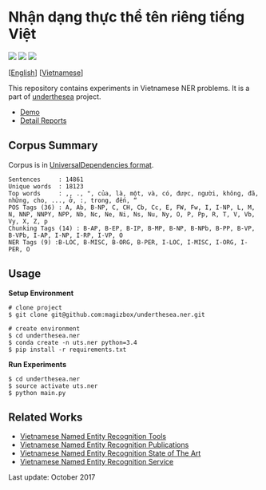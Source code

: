 # Nhận dạng thực thể tên riêng tiếng Việt

![](https://img.shields.io/badge/version-1.1.6-blue.svg) ![](https://img.shields.io/badge/build-passing-brightgreen.svg) ![](https://img.shields.io/badge/F1-88.6%25-red.svg)

[[English](README.md)] [[Vietnamese](README.vi.md)]

This repository contains experiments in Vietnamese NER problems. It is a part of [underthesea](https://github.com/magizbox/underthesea) project.

* [Demo](http://magizbox.com:9386)
* [Detail Reports](https://docs.google.com/spreadsheets/d/1OTd_bktaGpnLSy2I8GiFT2xhElRPymoDjPvqt4cAmc0/edit?usp=sharing)

## Corpus Summary

Corpus is in [UniversalDependencies format](https://github.com/UniversalDependencies/UD_Vietnamese).

```
Sentences     : 14861
Unique words  : 18123
Top words     : ,, ., ", của, là, một, và, có, được, người, không, đã, những, cho, ..., ở, :, trong, đến, “
POS Tags (36) : A, Ab, B-NP, C, CH, Cb, Cc, E, FW, Fw, I, I-NP, L, M, N, NNP, NNPY, NPP, Nb, Nc, Ne, Ni, Ns, Nu, Ny, O, P, Pp, R, T, V, Vb, Vy, X, Z, p
Chunking Tags (14) : B-AP, B-EP, B-IP, B-MP, B-NP, B-NPb, B-PP, B-VP, B-VPb, I-AP, I-NP, I-RP, I-VP, O
NER Tags (9) :B-LOC, B-MISC, B-ORG, B-PER, I-LOC, I-MISC, I-ORG, I-PER, O
```

## Usage

**Setup Environment**

```
# clone project
$ git clone git@github.com:magizbox/underthesea.ner.git

# create environment
$ cd underthesea.ner
$ conda create -n uts.ner python=3.4
$ pip install -r requirements.txt
```

**Run Experiments**

```
$ cd underthesea.ner
$ source activate uts.ner
$ python main.py
```


## Related Works

* [Vietnamese Named Entity Recognition Tools](https://github.com/magizbox/underthesea/wiki/Vietnamese-NLP-Tools#named-entity-recognition)
* [Vietnamese Named Entity Recognition Publications](https://github.com/magizbox/underthesea/wiki/Vietnamese-NLP-Publications#named-entity-recognition)
* [Vietnamese Named Entity Recognition State of The Art](https://github.com/magizbox/underthesea/wiki/Vietnamese-NLP-SOTA#named-entity-recognition)
* [Vietnamese Named Entity Recognition Service](https://github.com/magizbox/underthesea/wiki/Vietnamese-NLP-Services#named-entity-recognition)

Last update: October 2017
